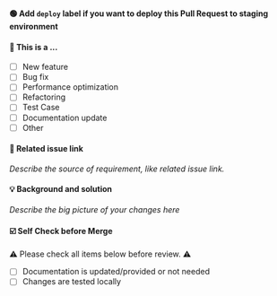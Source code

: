 **🟢 Add `deploy` label if you want to deploy this Pull Request to staging environment**

#### 🤔 This is a ...

-   [ ] New feature
-   [ ] Bug fix
-   [ ] Performance optimization
-   [ ] Refactoring
-   [ ] Test Case
-   [ ] Documentation update
-   [ ] Other

#### 🔗 Related issue link

_Describe the source of requirement, like related issue link._

#### 💡 Background and solution

_Describe the big picture of your changes here_

#### ☑️ Self Check before Merge

⚠️ Please check all items below before review. ⚠️

-   [ ] Documentation is updated/provided or not needed
-   [ ] Changes are tested locally
